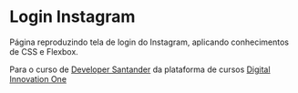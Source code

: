 # Login Instagram

Página reproduzindo tela de login do Instagram, aplicando conhecimentos de CSS e Flexbox.

Para o curso de [Developer Santander](https://www.dio.me/) da plataforma de cursos [Digital Innovation One](https://www.dio.me/)
